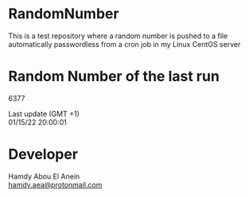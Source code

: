 # RandomNumber    
This is a test repository where a random number is pushed to a file automatically passwordless from a cron job in my Linux CentOS server    
# Random Number of the last run   
6377
      
Last update (GMT +1)    
01/15/22 20:00:01
# Developer    
Hamdy Abou El Anein   
hamdy.aea@protonmail.com

